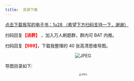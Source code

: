 ```yaml
---
title:  资源下载
---
```


[点击下载我写的电子书：1u28 （希望下方扫码支持一下，谢谢）](https://pan.baidu.com/s/1L7tO8a99B-c5xHMPrUKmqQ)

扫码回复<font color="red"><b>【进群】</b></font> ，加入万人刷题群，群内可 BAT 内推。

扫码回复<font color="red"><b>【999】</b></font>，下载我整理的 40 张高清思维导图。

<center><img src="/code.png" alt="JPEG" ></center>

导图目录如下: 

<center><img src="/daotu-1.png" alt="JPEG" style="zoom: 50%;"></center>
